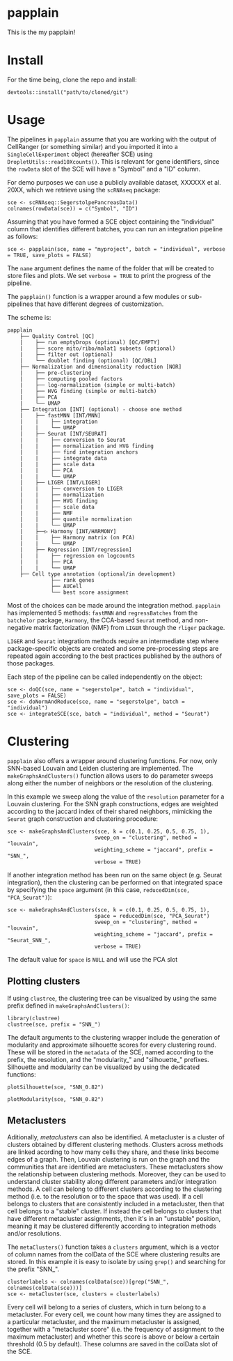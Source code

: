 # papplain
This is the my papplain!

# Install

For the time being, clone the repo and install:

```{r}
devtools::install("path/to/cloned/git")
```

# Usage

The pipelines in `papplain` assume that you are working with the output of CellRanger (or something similar) and you imported it into a `SingleCellExperiment` object (hereafter SCE) using `DropletUtils::read10Xcounts()`. This is relevant for gene identifiers, since the `rowData` slot of the SCE will have a "Symbol" and a "ID" column. 

For demo purposes we can use a publicly available dataset, XXXXXX et al. 20XX, which we retrieve using the `scRNAseq` package:

```{r}
sce <- scRNAseq::SegerstolpePancreasData()
colnames(rowData(sce)) = c("Symbol", "ID")
```
Assuming that you have formed a SCE object containing the "individual" column that identifies different batches, you can run an integration pipeline as follows:

```{r}
sce <- papplain(sce, name = "myproject", batch = "individual", verbose = TRUE, save_plots = FALSE)
```

The `name` argument defines the name of the folder that will be created to store files and plots. We set `verbose = TRUE` to print the progress of the pipeline.

The `papplain()` function is a wrapper around a few modules or sub-pipelines that have different degrees of customization. 

The scheme is:

```
papplain
    ├── Quality Control [QC]
    |    ├── run emptyDrops (optional) [QC/EMPTY]
    |    ├── score mito/ribo/malat1 subsets (optional)
    |    ├── filter out (optional)
    |    └── doublet finding (optional) [QC/DBL]
    ├── Normalization and dimensionality reduction [NOR]
    |    ├── pre-clustering
    |    ├── computing pooled factors
    |    ├── log-normalization (simple or multi-batch)
    |    ├── HVG finding (simple or multi-batch)
    |    ├── PCA
    |    └── UMAP
    ├── Integration [INT] (optional) - choose one method
    |    ├── fastMNN [INT/MNN]
    |    |    ├── integration
    |    |    └── UMAP
    |    ├── Seurat [INT/SEURAT]
    |    |    ├── conversion to Seurat
    |    |    ├── normalization and HVG finding
    |    |    ├── find integration anchors
    |    |    ├── integrate data
    |    |    ├── scale data
    |    |    ├── PCA
    |    |    └── UMAP
    |    ├── LIGER [INT/LIGER]
    |    |    ├── conversion to LIGER
    |    |    ├── normalization
    |    |    ├── HVG finding
    |    |    ├── scale data
    |    |    ├── NMF
    |    |    ├── quantile normalization
    |    |    └── UMAP
    |    ├──▷ Harmony [INT/HARMONY]
    |    |    ├── Harmony matrix (on PCA)
    |    |    └── UMAP
    |    ├── Regression [INT/regression]
    |    |    ├── regression on logcounts
    |    |    ├── PCA
    |    |    └── UMAP
    ├── Cell type annotation (optional/in development)
              ├── rank genes
              ├── AUCell
              └── best score assignment
```

Most of the choices can be made around the integration method. `papplain` has implemented 5 methods: `fastMNN` and `regressBatches` from the `batchelor` package, `Harmony`, the CCA-based `Seurat` method, and non-negative matrix factorization (NMF) from `LIGER` through the `rliger` package. 

`LIGER` and `Seurat` integratiom methods require an intermediate step where package-specific objects are created and some pre-processing steps are repeated again according to the best practices published by the authors of those packages. 

Each step of the pipeline can be called independently on the object:

```{r}
sce <- doQC(sce, name = "segerstolpe", batch = "individual", save_plots = FALSE)
sce <- doNormAndReduce(sce, name = "segerstolpe", batch = "individual")
sce <- integrateSCE(sce, batch = "individual", method = "Seurat")
```

# Clustering

`papplain` also offers a wrapper around clustering functions. For now, only SNN-based Louvain and Leiden clustering are implemented. The `makeGraphsAndClusters()` function allows users to do parameter sweeps along either the number of neighbors or the resolution of the clustering. 

In this example we sweep along the value of the `resolution` parameter for a Louvain clustering. For the SNN graph constructions, edges are weighted according to the jaccard index of their shared neighbors, mimicking the `Seurat` graph construction and clustering procedure:

```{r}
sce <- makeGraphsAndClusters(sce, k = c(0.1, 0.25, 0.5, 0.75, 1),
                            sweep_on = "clustering", method = "louvain", 
                            weighting_scheme = "jaccard", prefix = "SNN_",
                            verbose = TRUE)
```

If another integration method has been run on the same object (e.g. Seurat integration),  then the clustering can be performed on that integrated space by specifying the `space` argument (in this case, `reducedDim(sce, "PCA_Seurat")`):

```
sce <- makeGraphsAndClusters(sce, k = c(0.1, 0.25, 0.5, 0.75, 1), 
                            space = reducedDim(sce, "PCA_Seurat")
                            sweep_on = "clustering", method = "louvain", 
                            weighting_scheme = "jaccard", prefix = "Seurat_SNN_",
                            verbose = TRUE)
```

The default value for `space` is `NULL` and will use the PCA slot 

## Plotting clusters
If using `clustree`, the clustering tree can be visualized by using the same prefix defined in `makeGraphsAndClusters()`:

```{r}
library(clustree)
clustree(sce, prefix = "SNN_")
```

The default arguments to the clustering wrapper include the generation of modularity and approximate silhouette scores for every clustering round. These will be stored in the `metadata` of the SCE, named according to the prefix, the resolution, and the "modularity_" and "silhouette_" prefixes. 
Silhouette and modularity can be visualized by using the dedicated functions:

```{r}
plotSilhouette(sce, "SNN_0.82")

plotModularity(sce, "SNN_0.82")
```
## Metaclusters
Aditionally, *metaclusters* can also be identified. A metacluster is a cluster of clusters obtained by different clustering methods. Clusters across methods are linked acording to how many cells they share, and these links become edges of a graph. Then, Louvain clustering is run on the graph and the communities that are identified are metaclusters. These metaclusters show the relationship between clustering methods. Moreover, they can be used to understand cluster stability along different parameters and/or integration methods. A cell can belong to different clusters according to the clustering method (i.e. to the resolution or to the space that was used). If a cell belongs to clusters that are consistently included in a metacluster, then that cell belongs to a "stable" cluster. If instead the cell belongs to clusters that have different metacluster assignments, then it's in an "unstable" position, meaning it may be clustered differently according to integration methods and/or resolutions.

The `metaClusters()` function takes a `clusters` argument, which is a vector of column names from the colData of the SCE where clustering results are stored. In this example it is easy to isolate by using `grep()` and searching for the prefix "SNN_".

```{r}
clusterlabels <- colnames(colData(sce))[grep("SNN_", colnames(colData(sce)))]
sce <- metaCluster(sce, clusters = clusterlabels)
```

Every cell will belong to a series of clusters, which in turn belong to a metacluster. For every cell, we count how many times they are assigned to a particular metacluster, and the maximum metacluster is assigned, together with a "metacluster score" (i.e. the frequency of assignment to the maximum metacluster) and whether this score is above or below a certain threshold (0.5 by default). These columns are saved in the colData slot of the SCE.

